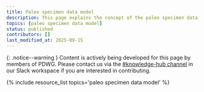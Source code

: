 ```yaml
---
title: Paleo specimen data model
description: This page explains the concept of the paleo specimen data model and how it can be used.
topics: [paleo specimen data model]
status: published
contributors: []
last_modified_at: 2025-09-15
---
```


{: .notice--warning }
Content is actively being developed for this page by members of PDWG. Please contact us via the [#knowledge-hub channel](https://paleo-data.slack.com/archives/C09L9TKC5MW) in our Slack workspace if you are interested in contributing. 

{% include resource_list topics='paleo specimen data model' %}

